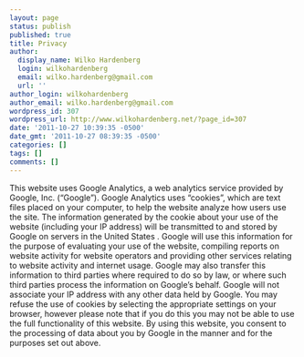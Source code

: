 ```yaml
---
layout: page
status: publish
published: true
title: Privacy
author:
  display_name: Wilko Hardenberg
  login: wilkohardenberg
  email: wilko.hardenberg@gmail.com
  url: ''
author_login: wilkohardenberg
author_email: wilko.hardenberg@gmail.com
wordpress_id: 307
wordpress_url: http://www.wilkohardenberg.net/?page_id=307
date: '2011-10-27 10:39:35 -0500'
date_gmt: '2011-10-27 08:39:35 -0500'
categories: []
tags: []
comments: []
---
```

<p>This website uses Google Analytics, a web analytics service provided by Google, Inc. (&ldquo;Google&rdquo;). Google Analytics uses &ldquo;cookies&rdquo;, which are text files placed on your computer, to help the website analyze how users use the site. The information generated by the cookie about your use of the website (including your IP address) will be transmitted to and stored by Google on servers in the United States . Google will use this information for the purpose of evaluating your use of the website, compiling reports on website activity for website operators and providing other services relating to website activity and internet usage. Google may also transfer this information to third parties where required to do so by law, or where such third parties process the information on Google&rsquo;s behalf. Google will not associate your IP address with any other data held by Google. You may refuse the use of cookies by selecting the appropriate settings on your browser, however please note that if you do this you may not be able to use the full functionality of this website. By using this website, you consent to the processing of data about you by Google in the manner and for the purposes set out above.</p>
